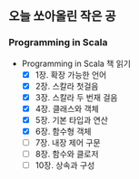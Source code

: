 ## 오늘 쏘아올린 작은 공

### Programming in Scala
- Programming in Scala 책 읽기
  - [X] 1장. 확장 가능한 언어
  - [X] 2장. 스칼라 첫걸음
  - [X] 3장. 스칼라 두 번재 걸음
  - [X] 4장. 클래스와 객체
  - [X] 5장. 기본 타입과 연산
  - [X] 6장. 함수형 객체
  - [ ] 7장. 내장 제어 구문
  - [ ] 8장. 함수와 클로저
  - [ ] 10장. 상속과 구성
